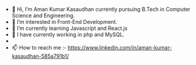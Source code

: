 - 👋 Hi, I’m Aman Kumar Kasaudhan currently pursuing B.Tech in Computer Science and Engineering.
- 👀 I’m interested in Front-End Development.
- 🌱 I’m currently learning Javascript and React.js
- 🌱 I have currently working in php and MySQL.
- 
- 📫 How to reach me :- https://www.linkedin.com/in/aman-kumar-kasaudhan-585a791b1/
